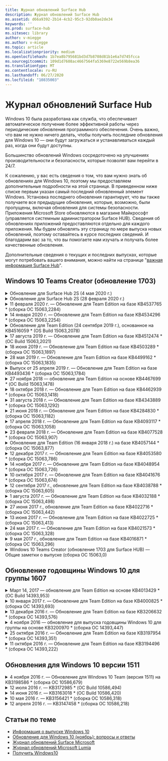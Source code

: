 ```yaml
---
title: Журнал обновлений Surface Hub
description: Журнал обновлений Surface Hub
ms.assetid: d66a9392-2b14-4cb2-95c3-92db0ae2de34
keywords: ''
ms.prod: surface-hub
ms.sitesec: library
author: v-miegge
ms.author: v-miegge
ms.topic: article
ms.localizationpriority: medium
ms.openlocfilehash: 1b7ea8b795681bd3d7b8708d81b1e6a7d745fcca
ms.sourcegitcommit: 109d1d7608ac4667564fa5369e8722e569b8ea36
ms.translationtype: MT
ms.contentlocale: ru-RU
ms.lasthandoff: 06/27/2020
ms.locfileid: "10835003"
---
```

# Журнал обновлений Surface Hub

Windows 10 была разработана как служба, что обеспечивает автоматическое получение более эффективной работы через периодические обновления программного обеспечения. Очень важно, что вам не нужно ничего делать, чтобы получить последние обновления для Windows 10 — они будут загружаться и устанавливаться каждый раз, когда они будут доступны.

Большинство обновлений Windows сосредоточено на улучшениях производительности и безопасности, которые позволят вам перейти в 24/7.

К сожалению, у вас есть сведения о том, что вам нужно знать об обновлениях для Windows 10, поэтому мы предоставляем дополнительные подробности на этой странице. В приведенном ниже списке первым указан самый последний обновленный элемент Windows. Установка последнего обновления гарантирует, что вы также получаете все предыдущие обновления, которые, возможно, были пропущены, включая обновления для системы безопасности. Приложения Microsoft Store обновляются в магазине Майкрософт (управляется системным администратором Surface HUB). Сведения об обновлениях приложений предоставляются отдельно для каждого приложения.
Мы будем обновлять эту страницу по мере выпуска новых обновлений, поэтому оставайтесь в курсе последних сведений. И благодарим вас за то, что вы помогаете нам изучать и получать более качественные обновления.

Дополнительные сведения о текущих и последних выпусках, которые могут потребовать вашего внимания, можно найти на странице "[важная информация Surface Hub](https://support.microsoft.com/products/surface-devices/surface-hub)".

## Windows 10 Teams Creator (обновление 1703)

<details>
<summary>Обновление для Surface Hub 2S (4 мая 2020 г.)</summary>

Это обновление предназначено для Surface Hub 2 и содержит драйверы и обновления встроенного по, описанные ниже.

* Драйвер USB Surface Audio-15.3.6.0
  * Улучшает качество звука в направлении.
* Драйвер аудиоподсистемы Intel (R) Display Audio-10.27.0.5
  * Улучшены сценарии демонстрации экрана.
* Драйвер графической подсистемы Intel (R) — 26.20.100.7263
  * Улучшена стабильность системы.
* Драйвер системы Surface-1.7.139.0
  * Улучшена стабильность системы.
* Обновление микропрограммы SMC Surface-1.176.139.0
  * Улучшена стабильность системы.
</details>

<details>
<summary>Обновление для Surface Hub 2S (28 февраля 2020 г.)</summary>

Это обновление предназначено для Surface Hub 2 и содержит драйверы и обновления встроенного по, описанные ниже.

* Драйвер интеграции Surface-13.46.139.0 
  * Улучшены сценарии яркости экрана.
* Драйвер интерфейса процессора Intel (R) Management Engine-1914.12.0.1256
  * Улучшена стабильность системы.
* Обновление микропрограммы SMC Surface-1.161.139.0
  * Улучшена производительность перьевого питания.
* Обновление UEFI Surface — 694.2938.768.0
  * Улучшена стабильность системы.
</details>

<details>
<summary>11 февраля 2020 г. — Обновление для Team Edition на базе KB4537765 * (сборка ОС 15063,2284)</summary>

Это обновление для Surface Hub включает улучшения качества и исправления системы безопасности. Ключевые обновления для основных устройств Surface Hub, не описанные в [статье журнал обновлений Windows 10](https://support.microsoft.com/help/4018124/windows-10-update-history), включают:

* В этой статье описан способ устранения проблемы, из-за которой другие участники программы Skype для бизнеса не могут общаться с центром 2 и другими участниками.
* Улучшена надежность работы некоторых сценариев использования языков с письмом справа налево.

Сведения о включении и отключении функций и служб устройств можно найти в [Руководстве администратора Surface Hub](https://docs.microsoft.com/surface-hub/) .
*[KB4537765](https://support.microsoft.com/help/4537765)
</details>

<details>
<summary>14 января 2020 г. — Обновление для Team Edition на базе KB4534296 * (сборка ОС 15063,2254)</summary>

Это обновление для Surface Hub включает улучшения качества и исправления системы безопасности. Ключевые обновления для основных устройств Surface Hub, не описанные в [статье журнал обновлений Windows 10](https://support.microsoft.com/help/4018124/windows-10-update-history), включают:

* Устраняет неполадки с коллекцией журналов для Microsoft Surface Hub 2.

Сведения о включении и отключении функций и служб устройств можно найти в [Руководстве администратора Surface Hub](https://docs.microsoft.com/surface-hub/) .
*[KB4534296](https://support.microsoft.com/help/4534296)
</details>

<details>
<summary>Обновление для Team Edition (24 сентября 2019 г.), основанное на KB4516059 * (OS Build 15063,2078)</summary>

Это обновление для Surface Hub включает улучшения качества и исправления системы безопасности. Ключевые обновления для основных устройств Surface Hub, не описанные в [статье журнал обновлений Windows 10](https://support.microsoft.com/help/4018124/windows-10-update-history), включают:

 * Обновите страницу параметров восстановления на Surface Hub 2S, чтобы точно отобразить параметры восстановления.
 * Чтобы улучшить узнаваемость устройства, обновите экран приветствия на Surface Hub 2.
 * Исправлена ошибка, связанная с неправильным отображением оболочки Windows Team Edition.
 * Исправлена ошибка, связанная с сохранением макета меню "Пуск" при настройке с помощью политики MDM.
 * Исправлена ошибка в Microsoft EDGE, которая появляется при просмотре некоторых внутренних веб-сайтов.
 * Исправлена проблема, связанная с презентацией в Skype для бизнеса, которая появляется при презентации в полноэкранном режиме.

Сведения о включении и отключении функций и служб устройств можно найти в [Руководстве администратора Surface Hub](https://docs.microsoft.com/surface-hub/) .
*[KB4503289](https://support.microsoft.com/help/4503289)
</details>

<details>
<summary>17 августа 2019 г. — Обновление для Team Edition на базе KB4512474 * (ОС Build 15063,2021)</summary>

Это обновление для Surface Hub включает улучшения качества и исправления системы безопасности. Ключевые обновления для основных устройств Surface Hub, не описанные в [статье журнал обновлений Windows 10](https://support.microsoft.com/help/4018124/windows-10-update-history), включают:

 * Гарантирует, что видео по умолчанию для Hub 2 — это "повторяющийся" режим.
 * Повышает надежность некоторых сценариев использования арабского языка на Surface Hub.

Сведения о включении и отключении функций и служб устройств можно найти в [Руководстве администратора Surface Hub](https://docs.microsoft.com/surface-hub/) .
*[KB4503289](https://support.microsoft.com/help/4503289)
 </details>

<details>
<summary>18 июня 2019 г. — Обновление для Team Edition на базе KB4503289 * (сборка ОС 15063,1897)</summary>

Это обновление для Surface Hub включает улучшения качества и исправления системы безопасности. Ключевые обновления для основных устройств Surface Hub, не описанные в [статье журнал обновлений Windows 10](https://support.microsoft.com/help/4018124/windows-10-update-history), включают:

* Устраняет ошибку, из-за которой пользователь не сможет войти на устройство Surface Hub Microsoft с учетной записью Azure Active Directory. Эта проблема возникает из-за того, что предыдущий сеанс не был успешно завершен.
* Добавлена поддержка подключений TLS 1,2 к поставщикам удостоверений и Exchange в сценариях настройки учетной записи устройства.
* Исправления для улучшения надежности приложения для диагностики оборудования на концентраторе 2S. 
* Исправление для повышения согласованности процесса настройки первого запуска на центральном 2. 

Сведения о включении и отключении функций и служб устройств можно найти в [Руководстве администратора Surface Hub](https://docs.microsoft.com/surface-hub/) .
*[KB4503289](https://support.microsoft.com/help/4503289)
</details>

<details>
<summary>28 мая 2019 г. — Обновление для Team Edition на базе KB4499162 * (сборка ОС 15063,1835)</summary>

Это обновление для Surface Hub включает улучшения качества и исправления системы безопасности. Ключевые обновления для основных устройств Surface Hub, не описанные в [статье журнал обновлений Windows 10](https://support.microsoft.com/help/4018124/windows-10-update-history), включают:

* Гарантирует, что пользователи Surface Hub не будут получать запрос на ввод учетных данных прокси-сервера после включения функции "использовать учетные данные учетной записи устройства".
* В этой статье описан способ устранения проблемы, при которой подключение к Skype периодически завершается сбоем из-за того, что звук или видео не использует правильный прокси.
* Добавлена поддержка протокола TLS 1,2 в Skype для бизнеса.
* Позволяет устранить сбой подключения SIP в клиенте Skype, если сервер Skype Server отключил TLS 1,0 или TLS 1,1.

Сведения о включении и отключении функций и служб устройств можно найти в [Руководстве администратора Surface Hub](https://docs.microsoft.com/surface-hub/) .
*[KB4499162](https://support.microsoft.com/help/4499162)
</details>

<details>
<summary>Выпуск от 25 апреля 2019 г. — Обновление для Team Edition на базе KB4493436 * (сборка ОС 15063,1784)</summary>

Это обновление для Surface Hub включает улучшения качества и исправления системы безопасности. Ключевые обновления для основных устройств Surface Hub, не описанные в [статье журнал обновлений Windows 10](https://support.microsoft.com/help/4018124/windows-10-update-history), включают:

* Устранение проблем с синхронизацией видео и звука с некоторыми USB-устройствами, подключенными к Surface Hub.

Сведения о включении и отключении функций и служб устройств можно найти в [Руководстве администратора Surface Hub](https://docs.microsoft.com/surface-hub/) .
*[KB4493436](https://support.microsoft.com/help/4493436)
</details>

<details>
<summary>27 ноября 2018 — обновление для Team Edition на основе KB4467699 * (ОС Build 15063,1478)</summary>

Это обновление для Surface Hub включает улучшения качества и исправления системы безопасности. Ключевые обновления для основных устройств Surface Hub, не описанные в [статье журнал обновлений Windows 10](https://support.microsoft.com/help/4018124/windows-10-update-history), включают:

* Устраняет ошибку, из-за которой некоторые пользователи не смогут войти в "Мои собрания и файлы".

Сведения о включении и отключении функций и служб устройств можно найти в [Руководстве администратора Surface Hub](https://docs.microsoft.com/surface-hub/) .
*[KBKB4467699](https://support.microsoft.com/help/KB4467699)
</details>

<details>
<summary>18 октября 2018 г. — Обновление для Team Edition на базе KB4462939 * (сборка ОС 15063,1418)</summary>

Это обновление для Surface Hub включает улучшения качества и исправления системы безопасности. Ключевые обновления для основных устройств Surface Hub, не описанные в [статье журнал обновлений Windows 10](https://support.microsoft.com/help/4018124/windows-10-update-history), включают:

* Исправления в Skype для бизнеса: 
  * Устранение проблемы с подключением к Skype для бизнеса при выходе из спящего режима
  * Это обновление устраняет проблему с сетевым подключением в Skype для бизнеса, когда устройство подключено к Интернету
  * Устраняет сбой в работе Skype для бизнеса при поиске пользователей в каталоге
* Устранена неполадка, из-за которой концентратор ошибочно сообщает об отсутствии подключения к Интернету в среде предприятия.
* Реализована функция, позволяющая клиентам войти в новую доску.

Сведения о включении и отключении функций и служб устройств можно найти в [Руководстве администратора Surface Hub](https://docs.microsoft.com/surface-hub/) .
*[KB4462939](https://support.microsoft.com/help/4462939)
</details>

<details>
<summary>31 августа 2018 г. — Обновление для Team Edition на базе KB4343889 * (сборка ОС 15063,1292)</summary>

Это обновление для Surface Hub включает улучшения качества и исправления системы безопасности. Ключевые обновления для основных устройств Surface Hub, не описанные в [статье журнал обновлений Windows 10](https://support.microsoft.com/help/4018124/windows-10-update-history), включают:

* Добавлена поддержка Microsoft Teams
* Устранение проблемы с управлением задачами при регистрации Intune
* Позволяет администраторам отключить обмен мгновенными сообщениями и почтовые службы для концентратора
* Исправление ошибок и повышение надежности для приложения "Surface Hub" в Skype для бизнеса

Сведения о включении и отключении функций и служб устройств можно найти в [Руководстве администратора Surface Hub](https://docs.microsoft.com/surface-hub/) .
*[KB4343889](https://support.microsoft.com/help/4343889)
</details>

<details>
<summary>21 июня 2018 г. — Обновление для Team Edition на базе KB4284830 * (сборка ОС 15063,1182)</summary>

Это обновление для Surface Hub включает улучшения качества и исправления системы безопасности. Ключевые обновления для основных устройств Surface Hub, не описанные в [статье журнал обновлений Windows 10](https://support.microsoft.com/help/4018124/windows-10-update-history), включают:

* Изменение телеметрии при поддержке требований GDPR в регионе EMEA

Сведения о включении и отключении функций и служб устройств можно найти в [Руководстве администратора Surface Hub](https://docs.microsoft.com/surface-hub/) .
*[KB4284830](https://support.microsoft.com/help/KB4284830)
</details>

<details>
<summary>17 апреля 2018 г. — Обновление для Team Edition на базе KB4093117 * (сборка ОС 15063,1058)</summary>

Это обновление для Surface Hub включает улучшения качества и исправления системы безопасности. Ключевые обновления для основных устройств Surface Hub, не описанные в [статье журнал обновлений Windows 10](https://support.microsoft.com/help/4018124/windows-10-update-history), включают:

* Устранение проблемы с проводной проекцией
* Включает массовое обновление для некоторых политик MDM (Управление мобильными устройствами)
* Устраняет проблему с телефонным подключением по международным звонкам
* Устраняет проблемы с разрешением изображения, если 2 Surface Hub присоединяются к одному собранию
* Позволяет устранить ошибку обработки сертификата OMS (Operations Management Suite)
* Устраняет ошибку безопасности при очистке в конце сеанса
* Адресация ошибки Miracast, когда указан Surface Hub для каналов 149 – 165
  * Каналы 149 – 165 будут оставаться на связи в Европе, Японии или Израилье в соответствии с региональными нормами.

Сведения о включении и отключении функций и служб устройств можно найти в [Руководстве администратора Surface Hub](https://docs.microsoft.com/surface-hub/) .
*[KB4093117](https://support.microsoft.com/help/4093117)
</details>

<details>
<summary>23 февраля 2018 г. — Обновление для Team Edition на базе KB4077528 * (сборка ОС 15063,907)</summary>

Это обновление для Surface Hub включает улучшения качества и исправления системы безопасности. Ключевые обновления для основных устройств Surface Hub, не описанные в [статье журнал обновлений Windows 10](https://support.microsoft.com/help/4018124/windows-10-update-history), включают:

* Устранена неполадка, при которой параметры MDM не были применены надлежащим образом
* Улучшенный процесс очистки

Сведения о включении и отключении функций и служб устройств можно найти в [Руководстве администратора Surface Hub](https://docs.microsoft.com/surface-hub/) .
*[KB4077528](https://support.microsoft.com/help/4077528)
</details>

<details>
<summary>Обновление для Team Edition (16 января 2018 г.) на базе KB4057144 * (сборка ОС 15063,877)</summary>

Это обновление для Surface Hub включает улучшения качества и исправления системы безопасности. Ключевые обновления для основных устройств Surface Hub, не описанные в [статье журнал обновлений Windows 10](https://support.microsoft.com/help/4018124/windows-10-update-history), включают:

* Добавляет возможность управления макетом плиток меню "Пуск" с помощью MDM
* Исправление ошибки MDM при настройке поворота пароля

Сведения о включении и отключении функций и служб устройств можно найти в [Руководстве администратора Surface Hub](https://docs.microsoft.com/surface-hub/) .
*[KB4057144](https://support.microsoft.com/help/4057144)
</details>

<details>
<summary>12 декабря 2017 г. — Обновление для Team Edition на базе KB4053580 * (сборка ОС 15063,786)</summary>

Это обновление для Surface Hub включает улучшения качества и исправления системы безопасности. Ключевые обновления для основных устройств Surface Hub, не описанные в [статье журнал обновлений Windows 10](https://support.microsoft.com/help/4018124/windows-10-update-history), включают:

* В этой статье описана функция устранения проблем с видеосвязью в Skype для бизнеса при звонках с камеры.
* Позволяет устранить проблему с ИД SSD центра уведомлений

Сведения о включении и отключении функций и служб устройств можно найти в [Руководстве администратора Surface Hub](https://docs.microsoft.com/surface-hub/) .
*[KB4053580](https://support.microsoft.com/help/4053580)
</details>

<details>
<summary>14 ноября 2017 г. — Обновление для Team Edition на базе KB4048954 * (сборка ОС 15063,726)</summary>

Это обновление для Surface Hub включает улучшения качества и исправления системы безопасности. Ключевые обновления для основных устройств Surface Hub, не описанные в [статье журнал обновлений Windows 10](https://support.microsoft.com/help/4018124/windows-10-update-history), включают:

* Обновление компонентов, позволяющее клиентам включить проверку подлинности проводных сетей 802.1 x с помощью политики MDM.
* Обновление компонентов, позволяющее пользователям динамически выбирать приложение при открытии файла.
* Исправление, которое гарантирует полное удаление всех подключений между учетной записью пользователя и устройством с помощью очистки конечных сеансов.
* Исправление производительности, улучшающее время очистки и время подключения Miracast.
* Введение в использование проверки подлинности при HOCK собраний.
* Исправление, которое позволяет компонентам службы использовать один и тот же прокси-сервер, настроенный на устройстве.
* Сокращает и более тщательную защиту телеметрии, передаваемого устройством, уменьшая использование пропускной способности.
* Включает функцию, позволяющую пользователям предоставлять отзыв в корпорацию Майкрософт после завершения собрания.

Сведения о включении и отключении функций и служб устройств можно найти в [Руководстве администратора Surface Hub](https://docs.microsoft.com/surface-hub/) .
*[KB4048954](https://support.microsoft.com/help/4048954)
</details>

<details>
<summary>10 октября 2017 г. — Обновление для Team Edition на базе KB4041676 * (сборка ОС 15063,674)</summary>

Это обновление для Surface Hub включает улучшения качества и исправления системы безопасности. Ключевые обновления для основных устройств Surface Hub, не описанные в [статье журнал обновлений Windows 10](https://support.microsoft.com/help/4018124/windows-10-update-history), включают:

* Skype для бизнеса
  * Это обновление устраняет проблему, требующую перезагрузки устройства при выходе из режима сна.
  * Устранена проблема, из-за которой внешние контакты не были разрешены с помощью учетной записи Skype Online Hub.
* PowerPoint
  * Устранена проблема, из-за которой некоторые презентации PowerPoint не будут включены в проект Hub.
* Общее
  * Исправление для устранения проблемы, при которой порт USB не удалось отключить от системного администратора.

*[KB4041676](https://support.microsoft.com/help/4041676)
</details>

<details>
<summary>12 сентября 2017 г., обновление для Team Edition на базе KB4038788 * (сборка ОС 15063,605) </summary>

Это обновление для Surface Hub включает улучшения качества и исправления системы безопасности. Ключевые обновления для основных устройств Surface Hub, не описанные в [статье журнал обновлений Windows 10](https://support.microsoft.com/help/4018124/windows-10-update-history), включают:

* Безопасность
  * Это обновление устраняет проблему с BitLocker, когда устройство выходит из спящего режима.
* Общее
  * Уменьшает частоту и объем телеметрии устройства, повышая производительность системы.
  * Устранена проблема, из – за которой на устройстве не удалось собрать журналы системы.

*[KB4038788](https://support.microsoft.com/help/4038788)
</details>

<details>
<summary>1 августа 2017 г. — Обновление для Team Edition на базе KB4032188 * (сборка ОС 15063,498)</summary>

* Skype для бизнеса 
  * Это обновление устраняет проблему с входом в Skype для бизнеса, которая требует повторной попытки или перезагрузки системы.
  * Позволяет устранить неправильное отображение времени проведения собрания в Skype для бизнеса.
  * Исправления, повышающие надежность Skype для бизнеса Surface Hub.

*[KB4032188](https://support.microsoft.com/help/4032188)
</details>

<details>
<summary>27 июня 2017 г., обновление для Team Edition на базе KB4022716 * (сборка ОС 15063,442)</summary>

Это обновление для Surface Hub включает улучшения качества и исправления системы безопасности. Ключевые обновления для основных устройств Surface Hub, не описанные в [статье журнал обновлений Windows 10](https://support.microsoft.com/help/4018124/windows-10-update-history), включают:

* Исключаются сбои драйверов NVIDIA, которые могут нуждаться в переходе на спящий режим 84 "Surface Hub для выключения системы, требующего перезапуска вручную.
* Устранена ошибка, из-за которой некоторые приложения не запускаются на Surface Hub 84.

*[KB4022716](https://support.microsoft.com/help/4022716)
</details>

<details>
<summary>13 июня 2017 г. — Обновление для Team Edition на базе KB4022725 * (сборка ОС 15063,413)</summary>

Это обновление для Surface Hub включает улучшения качества и исправления системы безопасности. Ключевые обновления для основных устройств Surface Hub, не описанные в [статье журнал обновлений Windows 10](https://support.microsoft.com/help/4018124/windows-10-update-history), включают:

* Общее
  * Устранение проблем с перьями от пера
  * Устранена проблема, связанная с продленным временем собрания

*[KB4022725](https://support.microsoft.com/help/4022725)
</details>

<details>
<summary>24 мая 2017 г. — Обновление для Team Edition на базе KB4021573 * (сборка ОС 15063,328)</summary>

Это обновление для Surface Hub включает улучшения качества и исправления системы безопасности. Ключевые обновления для основных устройств Surface Hub, не описанные в [статье журнал обновлений Windows 10](https://support.microsoft.com/help/4018124/windows-10-update-history), включают:

* Общее
  * Разрешение проблемы с сохранением параметров прокси-сервера во время обновления

*[KB4021573](https://support.microsoft.com/help/4021573)
</details>

<details>
<summary>9 мая 2017 г., обновление для Team Edition на базе KB4016871 * (сборка ОС 15063,296)</summary>

Это обновление для Surface Hub включает улучшения качества и исправления системы безопасности. Ключевые обновления для основных устройств Surface Hub, не описанные в [статье журнал обновлений Windows 10](https://support.microsoft.com/help/4018124/windows-10-update-history), включают:

* Общее
  * Устранена неполадка с циклом сна и пробуждения
  * Устранены некоторые проблемы с сбросом и восстановлением
  * Устранение проблемы с вкладкой "журнал обновлений"
  * Устранена неполадка с запуском службы Miracast
* Приложения
  * Ошибка обновления пакета фиксированного приложения

*[KB4016871](https://support.microsoft.com/help/4016871)
</details>

<details>
<summary>Windows 10 Teams Creator (обновление 1703 для Surface HUB) — Общие заметки о выпуске (сборка ОС 15063,0)</summary>

Это обновление для Surface Hub включает улучшения качества и исправления системы безопасности. Ключевые обновления для основных устройств Surface Hub, не описанные в [статье журнал обновлений Windows 10](https://support.microsoft.com/help/4018124/windows-10-update-history), включают:

* Эволюция больших интерфейсов экрана 
  * Улучшена лента собраний в приветствии и на начальном экране
  * Присоединение к собраниям и завершение сеанса непосредственно из меню "Пуск"
  * В течение сеанса приложение может использовать больше экрана
  * Упрощенные элементы управления Skype
  * Улучшенные механизмы обеспечения обратной связи
* Доступ к моему личному контенту *
  * Личный единый вход из приветствия или с самого начала
  * Присоединение к собраниям и завершение сеанса непосредственно из меню "Пуск"
  * Получайте доступ к личным файлам через OneDrive для бизнеса прямо из меню "Пуск"
  * Предварительно заполненный вход в учетную запись участника
  * Упрощенный процесс проверки подлинности с помощью приложения Authenticator * *
* Возможности управления развертыванием & 
  * Упрощенный интерфейс OOBE с помощью массовой подготовки
  * Облачная служба восстановления устройств на основе облака
  * Поддержка сертификата Enterprise Client
  * Улучшена поддержка учетных данных прокси-сервера
  * Добавлена поддержка настройки качества обслуживания (QoS) для Skype и/Improved
  * Добавлена возможность настройки громкости устройства по умолчанию в параметрах
  * Улучшенная поддержка MDM для [параметров](https://docs.microsoft.com/surface-hub/remote-surface-hub-management) Surface HUB
* Повышенная безопасность 
  * Добавлена возможность ограничения доступа с USB-дисков только на BitLocker
  * Добавлена возможность отключения USB-портов через MDM
  * Добавлена возможность отключения функции возобновления сеанса при превышении времени ожидания
  * Добавление поддержки проводной 802.1 x
* Звук и проекция
  * Улучшенные динамики звука Dolby
  * При использовании пера при звонках Skype для бизнеса вы сокращаете количество звуков пера
  * Добавлена поддержка подключений инфраструктуры Miracast
* Исправления надежности и производительности
  * Устранены некоторые проблемы с сбросом и восстановлением
  * Устранена ошибка проверки подлинности Exchange Surface Hub при использовании сертификатов клиента
  * Улучшенное сетевое подключение к сети Wi-Fi и учетные данные стабильности
  * Неполадки при воспроизведении звука по стандарту Miracast и синхронизации в процессе воспроизведения видео
  * Включенные параметры для отключения поведения автоматического подключения

* Функция единого входа требует использования Office365 и OneDrive для бизнеса * * ознакомьтесь с руководством для администратора для получения требований к службам.

</details>

## Обновление годовщины Windows 10 для группы 1607

<details>
<summary>Март 14, 2017 — обновление для Team Edition на основе KB4013429 * (ОС Build 14393,953)</summary>

Это обновление для Surface Hub включает улучшения качества и исправления системы безопасности. Ключевые обновления для основных устройств Surface Hub, не описанные в [статье журнал обновлений Windows 10](https://support.microsoft.com/help/4018124/windows-10-update-history), включают:

* Общее
  * Исправление для системы безопасности проводника для предотвращения переходов в запрещенные расположения файлов
* Skype для бизнеса
  * Исправление задержки при демонстрации экрана с помощью удаленного рабочего стола

*[KB4013429](https://support.microsoft.com/help/4013429)
</details>

<details>
<summary>10 января 2017 г. — Обновление для Team Edition на базе KB4000825 * (сборка ОС 14393,693)</summary>

Это обновление для Surface Hub включает улучшения качества и исправления системы безопасности. Ключевые обновления для основных устройств Surface Hub, не описанные в [статье журнал обновлений Windows 10](https://support.microsoft.com/help/4018124/windows-10-update-history), включают:

* Разрешенный подбор раскладок клавиатуры 106/109 для использования с помощью физических раскладок клавиатуры (Япония)

*[KB4000825](https://support.microsoft.com/help/4000825)
</details>

<details>
<summary>13 декабря 2016 г. — Обновление для Team Edition на базе KB3206632 * (сборка ОС 14393,576)</summary>

Это обновление для Surface Hub включает улучшения качества и исправления системы безопасности. Ключевые обновления для основных устройств Surface Hub, не описанные в [статье журнал обновлений Windows 10](https://support.microsoft.com/help/4018124/windows-10-update-history), включают:

* Это обновление устраняет проблему искажения звука при подключении к сети

*[KB3206632](https://support.microsoft.com/help/3206632)
</details>

<details>
<summary>4 ноября 2016 — обновление для выпуска годовщины Windows 10 для группы на основе KB3200970 * (сборка ОС 14393,447)</summary>

Это обновление для Windows 10, годовщина обновления (версия 1607) Surface Hub включает улучшения качества и исправления системы безопасности. Ключевые обновления для основных устройств Surface Hub, не описанные в [статье журнал обновлений Windows 10](https://support.microsoft.com/help/4018124/windows-10-update-history), включают:

* Исправления ошибок в Skype для бизнеса, повышающие надежность

*[KB3200970](https://support.microsoft.com/help/3200970)
</details>

<details>
<summary>25 октября 2016 г. — Обновление для Team Edition на базе KB3197954 * (сборка ОС 14393,351)</summary>

Это обновление для Surface Hub включает улучшения качества и исправления системы безопасности. Ключевые обновления для основных устройств Surface Hub, не описанные в [статье журнал обновлений Windows 10](https://support.microsoft.com/help/4018124/windows-10-update-history), включают:

* Включение новой функции спящего режима в ОС и BIOS для снижения энергопотребления энергии и увеличения долгосрочной надежности
* Общее
  * Позволяет устранить ситуации, когда экранная клавиатура иногда не отображается
  * Это средство позволяет решить смену приложения доски, которая периодически появляется при открытии запланированного собрания
  * В этой статье описано, как устранить проблему, которая не позволила администраторам изменить пароль локального администратора после сброса устройства
  * Исправление ошибки BIOS с отслеживанием строки состояния при сбросе устройства
  * Обновление UEFI для устранения проблем с включением и отключением

*[KB3197954](https://support.microsoft.com/help/3197954)
</details>

<details>
<summary>11 октября 2016 г. — Обновление для Team Edition на базе KB3194496 * (сборка ОС 14393,222)</summary>

Это обновление предоставляет обновленный годовщина для Windows 10 для Surface Hub, а также улучшения качества и исправления системы безопасности. (Устройство будет работать под управлением Windows 10 версии 1607 после ее установки.) Ключевые обновления для основных устройств Surface Hub, не описанные в [статье журнал обновлений Windows 10](https://support.microsoft.com/help/4018124/windows-10-update-history), включают:

* Skype для бизнеса
  * Повышение производительности при присоединении к собраниям, включая проблемы при присоединении к собранию с помощью федеративных учетных записей
  * Поддержка демонстрации экрана на основе видео (VBSS) теперь доступна в Skype для бизнеса Surface HUB
  * Устранено отключение после 5 минут бездействия в режиме простоя
  * Устранена ошибка общего разделения экрана в центре Skype
  * Улучшенные возможности видеозвонка в Skype, в том числе следующие:
    * Потеря видео во время собрания с несколькими выступающими
    * Обрезка видео во время звонка
    * Видео об исходящих звонках не отображается для других участников
  * Неполадки с устранением ошибки входа в UPN
  * Устранена неполадка с набором номера при использовании звонков по протоколу SIP
* Доска
  * Теперь пользователь может сохранять и отзывать сеансы доски с помощью веб-службы OneDrive (с помощью функций общего доступа).
  * Улучшено запуск доски при удалении пера из стыковочного узла
* Приложения
  * Предварительно установленное приложение OneDrive для доступа к личным и рабочим файлам
  * Приложение "фотографии" с предварительно установленными фотографиями, чтобы просмотреть фотографии и видео
  * Предварительно установленное приложение PowerBI для просмотра панелей мониторинга
  * Приложения Office — Word, Excel, PowerPoint — все рукописные данные включены
  * Ребро на Surface Hub теперь поддерживает веб-сайты на базе Flash
* Общее
  * Включенный выбор звукового устройства (для концентраторов Surface, подключенных с помощью внешних звуковых устройств)
  * Включена поддержка HDCP для выходного разъема DisplayPort
  * Изменение параметров пользовательского интерфейса системы для оптимизации применимости (Дополнительные сведения можно найти в руководстве для [пользователей и администраторов](https://www.microsoft.com/surface/support/surface-hub) ).
  * Исправления ошибок и оптимизация производительности, позволяющая ускорить процесс входа в Azure Active Directory
  * Значительно улучшено время, необходимое для сброса и восстановления Surface HUB
  * Пользовательский интерфейс защитника Windows добавлен в параметрах
  * Улучшенная функция UX для начала
  * Включена поддержка беспроводных проекций с помощью функции Miracast, на поддерживаемых устройствах
  * Разрешены "не подключены к Интернету" и "встречи могут быть неактуальными" ложные состояния уведомлений от запуска
  * Повышенная надежность экранной клавиатуры
  * Дополнительные сведения о создании пакетов подготовки Surface Hub с помощью конструктора средств обработки изображений Windows & Configuration Designer (ICD) и улучшенного решения мониторинга Surface Hub в наборе Operations Management Suite (OMS)

*[KB3194496](https://support.microsoft.com/help/3194496)
</details>

## Обновления для Windows 10 версии 1511

<details>
<summary>4 ноября 2016 г. — Обновление для Windows 10 Team (версия 1511) на KB3198586 * (сборка ОС 10586,679)</summary>

Это обновление для Windows 10 Team Edition (версия 1511) на Surface Hub включает улучшения качества и исправления безопасности, описанные в статье [Журнал обновлений Windows 10](https://support.microsoft.com/help/4018124/windows-10-update-history). В этом обновлении нет конкретных элементов Surface Hub.

*[KB3198586](https://support.microsoft.com/help/3198586)
</details>

<details>
<summary>12 июля 2016 г. — KB3172985 * (ОС Build 10586,494)</summary>

Это обновление содержит улучшения качества и исправления для системы безопасности. В этом обновлении новых функций операционной системы не появилось. Основные изменения, специфичные для Surface Hub (но еще не включенные в [Журнал обновлений Windows 10](https://support.microsoft.com/help/4018124/windows-10-update-history)), включают:

* Устранена проблема, из – за которой система Windows аварийно завершает работу
* Устранена проблема, из за которой возникают повторяющиеся сбои в EDGE
* Устранена проблема, из-за которой производятся сбои службы перед выключением
* Устранена проблема, из-за которой некоторые данные приложения не были должным образом удалены после сеанса
* Обновленный драйвер NFC Broadcom для улучшения производительности NFC
* Обновленный драйвер компании Marvell Wi-Fi для улучшения производительности Miracast
* Обновленный драйвер NVIDIA для устранения ошибки, в которой монитор Surfaces в 84 "отображает затемнять или нечеткий контент
* Устранены некоторые проблемы, связанные с Skype для бизнеса, в том числе следующие: 
  * Неполадка, из-за которой отключение Skype для бизнеса во время собраний
  * Проблема, из-за которой пользователи не могут присоединиться к собраниям, когда организатор собрания находился в Федеративной конфигурации
  * Включение общего обмена приложениями в Skype для бизнеса
  * Неполадка, которая привела к сбою в приложениях Skype
* В разделе "Параметры" Добавлено предупреждение о том, что операционная система может быть повреждена, если сброс устройства прерван до завершения

*[KB3172985](https://support.microsoft.com/help/3172985)
</details>

<details>
<summary>14 июня 2016 г. — KB3163018 * (ОС Build 10586,420)</summary>

Это обновление для Surface Hub включает улучшения качества и исправления системы безопасности. В этом обновлении новых функций операционной системы не появилось. Ключевые обновления для основных устройств Surface Hub, не описанные в [статье журнал обновлений Windows 10](https://support.microsoft.com/help/4018124/windows-10-update-history), включают:

* Ограниченный выпуск. Сведения о пакетах для конкретных Surface Hub можно найти в статье 12 июля 2016 г. — [KB3172985](https://support.microsoft.com/en-us/help/3172985) (OS Build 10586,494).

*[KB3163018](https://support.microsoft.com/help/3163018)
</details>

<details>
<summary>10 мая 2016 г. — KB3156421 * (сборка ОС 10586,318)</summary>

Это обновление для Surface Hub включает улучшения качества и исправления системы безопасности. В этом обновлении новых функций операционной системы не появилось. Ключевые обновления для основных устройств Surface Hub, не описанные в [статье журнал обновлений Windows 10](https://support.microsoft.com/help/4018124/windows-10-update-history), включают:

* Устранена проблема, из-за которой не удалось установить некоторые приложения из магазина (OneDrive)
* Устранена проблема, из – за которой сенсорные входные данные перестают отвечать на запросы в приложениях

*[KB3156421](https://support.microsoft.com/help/3156421)
</details>

<details>
<summary>12 апреля 2016 г. — KB3147458 * (сборка ОС 10586,218)</summary>

Это обновление для Surface Hub включает улучшения качества и исправления системы безопасности. В этом обновлении новых функций операционной системы не появилось. Ключевые обновления для основных устройств Surface Hub, не описанные в [статье журнал обновлений Windows 10](https://support.microsoft.com/help/4018124/windows-10-update-history), включают:

* Устранена проблема с неправильным сбросом уровня громкости между сеансами

*[KB3147458](https://support.microsoft.com/help/3147458)
</details>

## Статьи по теме

* [Информация о выпуске Windows 10](https://go.microsoft.com/fwlink/p/?LinkId=724328)
* [Обновление для Windows 10 (ноябрь): вопросы и ответы](https://windows.microsoft.com/windows-10/windows-update-faq)
* [Журнал обновлений Surface Microsoft](https://go.microsoft.com/fwlink/p/?LinkId=724327)
* [Журнал обновлений Microsoft Lumia](https://go.microsoft.com/fwlink/p/?LinkId=785968)
* [Получить Windows10](https://go.microsoft.com/fwlink/p/?LinkId=616447)

